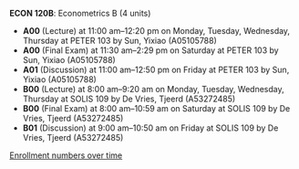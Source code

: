 **ECON 120B**: Econometrics B (4 units)

- **A00** (Lecture) at 11:00 am–12:20 pm on Monday, Tuesday, Wednesday, Thursday at PETER 103 by Sun, Yixiao (A05105788)
- **A00** (Final Exam) at 11:30 am–2:29 pm on Saturday at PETER 103 by Sun, Yixiao (A05105788)
- **A01** (Discussion) at 11:00 am–12:50 pm on Friday at PETER 103 by Sun, Yixiao (A05105788)
- **B00** (Lecture) at 8:00 am–9:20 am on Monday, Tuesday, Wednesday, Thursday at SOLIS 109 by De Vries, Tjeerd (A53272485)
- **B00** (Final Exam) at 8:00 am–10:59 am on Saturday at SOLIS 109 by De Vries, Tjeerd (A53272485)
- **B01** (Discussion) at 9:00 am–10:50 am on Friday at SOLIS 109 by De Vries, Tjeerd (A53272485)

[Enrollment numbers over time](./ECON120B.tsv)
